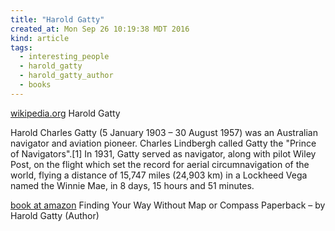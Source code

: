 ```yaml
---
title: "Harold Gatty"
created_at: Mon Sep 26 10:19:38 MDT 2016
kind: article
tags:
  - interesting_people
  - harold_gatty
  - harold_gatty_author
  - books
---
```



<a href="https://en.wikipedia.org/wiki/Harold_Gatty" target="_blank">wikipedia.org</a>
Harold Gatty

Harold Charles Gatty (5 January 1903 – 30 August 1957) was an Australian
navigator and aviation pioneer. Charles Lindbergh called Gatty the "Prince
of Navigators".[1] In 1931, Gatty served as navigator, along with pilot
Wiley Post, on the flight which set the record for aerial circumnavigation
of the world, flying a distance of 15,747 miles (24,903 km) in a Lockheed
Vega named the Winnie Mae, in 8 days, 15 hours and 51 minutes.

<a href="https://www.amazon.com/Finding-Your-Way-Without-Compass/dp/048640613X" target="_blank">book at amazon</a>
Finding Your Way Without Map or Compass Paperback – by Harold Gatty (Author) 

<!--
html boilerplate
<a href="" target="_blank"></a>
<a name=""></a>
<img src="" width="400px">
<ul>
  <li></li>
</ul>
<pre>
</pre>
<pre><code>
</code></pre>
<math xmlns='http://www.w3.org/1998/Math/MathML' display='block'>
</math>
-->
